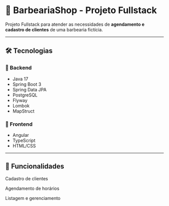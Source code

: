 # 💈 BarbeariaShop - Projeto Fullstack

Projeto Fullstack para atender as necessidades de **agendamento e cadastro de clientes** de uma barbearia fictícia.

---

## 🛠️ Tecnologias

### 🔹 Backend
- Java 17
- Spring Boot 3
- Spring Data JPA
- PostgreSQL
- Flyway
- Lombok
- MapStruct

### 🔹 Frontend
- Angular
- TypeScript
- HTML/CSS

---

## 📌 Funcionalidades

Cadastro de clientes

Agendamento de horários

Listagem e gerenciamento


